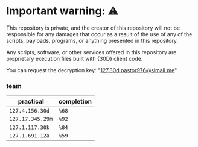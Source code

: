 # Important warning: ⚠️
This repository is private, and the creator of this repository will not be responsible for any damages that occur as a result of the use of any of the scripts, payloads, programs, or anything presented in this repository.

Any scripts, software, or other services offered in this repository are proprietary execution files built with {30D} client code.

You can request the decryption key: "127.30d.pastor976@slmail.me"

### team

| practical | completion |
| ------- | ---------- |
| `127.4.156.30d` | `%68` |
| `127.17.345.29m` | `%92` |
| `127.1.117.30k` | `%84` | 
| `127.1.691.12a` | `%59` | 
